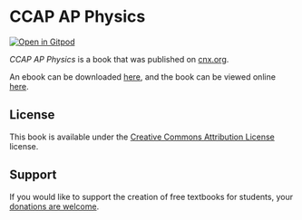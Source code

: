 # CCAP AP Physics

[![Open in Gitpod](https://gitpod.io/button/open-in-gitpod.svg)](https://gitpod.io/from-referrer/)

_CCAP AP Physics_ is a book that was published on [cnx.org](https://cnx.org/).

An ebook can be downloaded [here](https://github.com/cnx-user-books/cnxbook-ccap-ap-physics/releases/latest), and the book can be viewed online [here](https://github.com/cnx-user-books/cnxbook-ccap-ap-physics/releases/latest).

## License
This book is available under the [Creative Commons Attribution License](./LICENSE) license.

## Support
If you would like to support the creation of free textbooks for students, your [donations are welcome](https://riceconnect.rice.edu/donation/support-openstax-banner).
